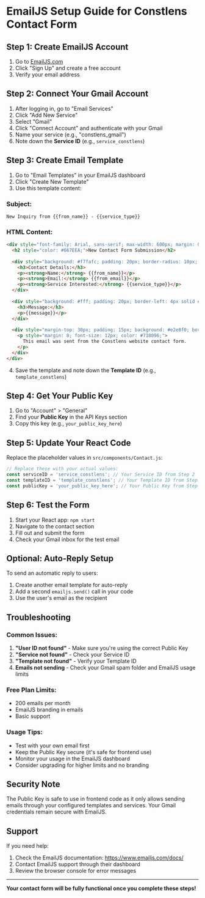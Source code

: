 # EmailJS Setup Guide for Constlens Contact Form

## Step 1: Create EmailJS Account

1. Go to [EmailJS.com](https://www.emailjs.com/)
2. Click "Sign Up" and create a free account
3. Verify your email address

## Step 2: Connect Your Gmail Account

1. After logging in, go to "Email Services"
2. Click "Add New Service"
3. Select "Gmail"
4. Click "Connect Account" and authenticate with your Gmail
5. Name your service (e.g., "constlens_gmail")
6. Note down the **Service ID** (e.g., `service_constlens`)

## Step 3: Create Email Template

1. Go to "Email Templates" in your EmailJS dashboard
2. Click "Create New Template"
3. Use this template content:

### Subject:
```
New Inquiry from {{from_name}} - {{service_type}}
```

### HTML Content:
```html
<div style="font-family: Arial, sans-serif; max-width: 600px; margin: 0 auto;">
  <h2 style="color: #667EEA;">New Contact Form Submission</h2>
  
  <div style="background: #f7fafc; padding: 20px; border-radius: 10px; margin: 20px 0;">
    <h3>Contact Details:</h3>
    <p><strong>Name:</strong> {{from_name}}</p>
    <p><strong>Email:</strong> {{from_email}}</p>
    <p><strong>Service Interested:</strong> {{service_type}}</p>
  </div>
  
  <div style="background: #fff; padding: 20px; border-left: 4px solid #667EEA;">
    <h3>Message:</h3>
    <p>{{message}}</p>
  </div>
  
  <div style="margin-top: 30px; padding: 15px; background: #e2e8f0; border-radius: 5px;">
    <p style="margin: 0; font-size: 12px; color: #718096;">
      This email was sent from the Constlens website contact form.
    </p>
  </div>
</div>
```

4. Save the template and note down the **Template ID** (e.g., `template_constlens`)

## Step 4: Get Your Public Key

1. Go to "Account" > "General"
2. Find your **Public Key** in the API Keys section
3. Copy this key (e.g., `your_public_key_here`)

## Step 5: Update Your React Code

Replace the placeholder values in `src/components/Contact.js`:

```javascript
// Replace these with your actual values:
const serviceID = 'service_constlens'; // Your Service ID from Step 2
const templateID = 'template_constlens'; // Your Template ID from Step 3
const publicKey = 'your_public_key_here'; // Your Public Key from Step 4
```

## Step 6: Test the Form

1. Start your React app: `npm start`
2. Navigate to the contact section
3. Fill out and submit the form
4. Check your Gmail inbox for the test email

## Optional: Auto-Reply Setup

To send an automatic reply to users:

1. Create another email template for auto-reply
2. Add a second `emailjs.send()` call in your code
3. Use the user's email as the recipient

## Troubleshooting

### Common Issues:

1. **"User ID not found"** - Make sure you're using the correct Public Key
2. **"Service not found"** - Check your Service ID
3. **"Template not found"** - Verify your Template ID
4. **Emails not sending** - Check your Gmail spam folder and EmailJS usage limits

### Free Plan Limits:
- 200 emails per month
- EmailJS branding in emails
- Basic support

### Usage Tips:
- Test with your own email first
- Keep the Public Key secure (it's safe for frontend use)
- Monitor your usage in the EmailJS dashboard
- Consider upgrading for higher limits and no branding

## Security Note

The Public Key is safe to use in frontend code as it only allows sending emails through your configured templates and services. Your Gmail credentials remain secure with EmailJS.

## Support

If you need help:
1. Check the EmailJS documentation: https://www.emailjs.com/docs/
2. Contact EmailJS support through their dashboard
3. Review the browser console for error messages

---

**Your contact form will be fully functional once you complete these steps!** 
